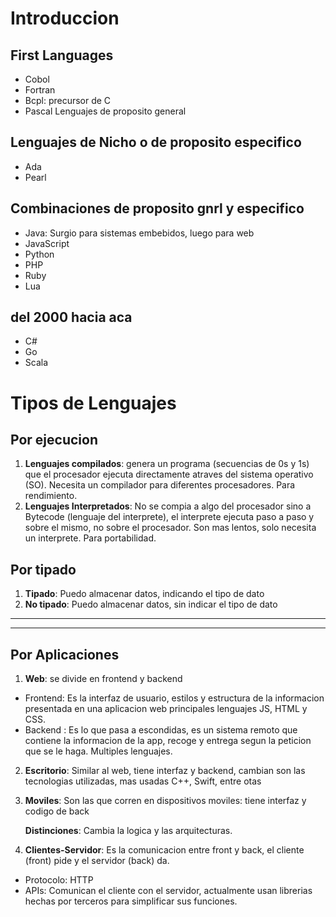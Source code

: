 # Introduccion

## First Languages 
- Cobol
- Fortran
- Bcpl: precursor de C
- Pascal
Lenguajes de proposito general

## Lenguajes de Nicho o de proposito especifico
- Ada
- Pearl

## Combinaciones de proposito gnrl y especifico
- Java: Surgio para sistemas embebidos, luego para web
- JavaScript
- Python
- PHP
- Ruby
- Lua

## del 2000 hacia aca
- C#
- Go
- Scala

# Tipos de Lenguajes
## Por ejecucion
1. **Lenguajes compilados**: genera un programa (secuencias de 0s y 1s) que el procesador ejecuta directamente atraves del sistema operativo (SO). Necesita un compilador para diferentes procesadores. Para rendimiento.
2. **Lenguajes Interpretados**: No se compia a algo del procesador sino a Bytecode (lenguaje del interprete), el interprete ejecuta paso a paso y sobre el mismo, no sobre el procesador. Son mas lentos, solo necesita un interprete. Para portabilidad.

## Por tipado
1. **Tipado**: Puedo almacenar datos, indicando el tipo de dato
2. **No tipado**: Puedo almacenar datos, sin indicar el tipo de dato

---
---
## Por Aplicaciones

1. **Web**: se divide en frontend y backend
  - Frontend: Es la interfaz de usuario, estilos y estructura de la informacion presentada en una aplicacion web principales lenguajes JS, HTML y CSS.
  - Backend : Es lo que pasa a escondidas, es un sistema remoto que contiene la informacion de la app, recoge y entrega segun la peticion que se le haga. Multiples lenguajes.

2. **Escritorio**: Similar al web, tiene interfaz y backend, cambian son las tecnologias utilizadas, mas usadas C++, Swift, entre otas

3. **Moviles**: Son las que corren en dispositivos moviles: tiene interfaz y codigo de back

    **Distinciones**: Cambia la logica y las arquitecturas.

4. **Clientes-Servidor**: Es la comunicacion entre front y back, el cliente (front) pide y el servidor (back) da.
- Protocolo: HTTP
- APIs: Comunican el cliente con el servidor, actualmente usan librerias hechas por terceros para simplificar sus funciones.

